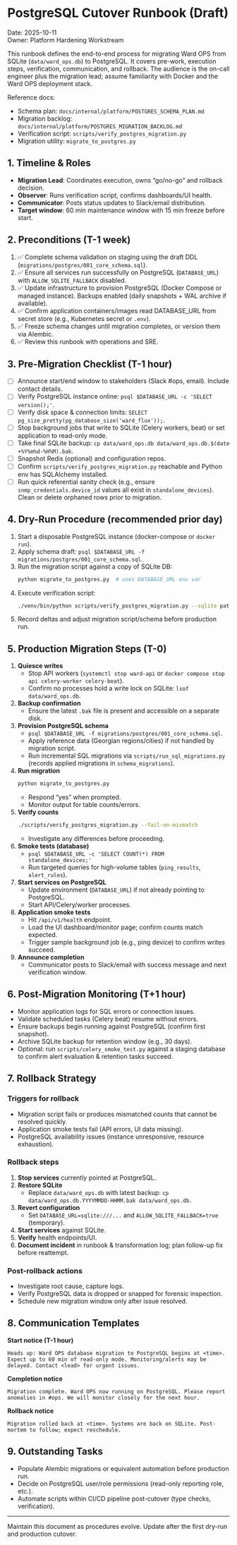 # PostgreSQL Cutover Runbook (Draft)

Date: 2025-10-11  
Owner: Platform Hardening Workstream

This runbook defines the end-to-end process for migrating Ward OPS from SQLite (`data/ward_ops.db`) to PostgreSQL. It covers pre-work, execution steps, verification, communication, and rollback. The audience is the on-call engineer plus the migration lead; assume familiarity with Docker and the Ward OPS deployment stack.

Reference docs:
- Schema plan: `docs/internal/platform/POSTGRES_SCHEMA_PLAN.md`
- Migration backlog: `docs/internal/platform/POSTGRES_MIGRATION_BACKLOG.md`
- Verification script: `scripts/verify_postgres_migration.py`
- Migration utility: `migrate_to_postgres.py`

## 1. Timeline & Roles
- **Migration Lead**: Coordinates execution, owns “go/no-go” and rollback decision.
- **Observer**: Runs verification script, confirms dashboards/UI health.
- **Communicator**: Posts status updates to Slack/email distribution.
- **Target window**: 60 min maintenance window with 15 min freeze before start.

## 2. Preconditions (T-1 week)
1. ✅ Complete schema validation on staging using the draft DDL (`migrations/postgres/001_core_schema.sql`).
2. ✅ Ensure all services run successfully on PostgreSQL (`DATABASE_URL`) with `ALLOW_SQLITE_FALLBACK` disabled.
3. ✅ Update infrastructure to provision PostgreSQL (Docker Compose or managed instance). Backups enabled (daily snapshots + WAL archive if available).
4. ✅ Confirm application containers/images read DATABASE_URL from secret store (e.g., Kubernetes secret or `.env`).
5. ✅ Freeze schema changes until migration completes, or version them via Alembic.
6. ✅ Review this runbook with operations and SRE.

## 3. Pre-Migration Checklist (T-1 hour)
- [ ] Announce start/end window to stakeholders (Slack #ops, email). Include contact details.
- [ ] Verify PostgreSQL instance online: `psql $DATABASE_URL -c 'SELECT version();'`.
- [ ] Verify disk space & connection limits: `SELECT pg_size_pretty(pg_database_size('ward_flux'));`.
- [ ] Stop background jobs that write to SQLite (Celery workers, beat) or set application to read-only mode.
- [ ] Take final SQLite backup: `cp data/ward_ops.db data/ward_ops.db.$(date +%Y%m%d-%H%M).bak`.
- [ ] Snapshot Redis (optional) and configuration repos.
- [ ] Confirm `scripts/verify_postgres_migration.py` reachable and Python env has SQLAlchemy installed.
- [ ] Run quick referential sanity check (e.g., ensure `snmp_credentials.device_id` values all exist in `standalone_devices`). Clean or delete orphaned rows prior to migration.

## 4. Dry-Run Procedure (recommended prior day)
1. Start a disposable PostgreSQL instance (docker-compose or `docker run`).
2. Apply schema draft: `psql $DATABASE_URL -f migrations/postgres/001_core_schema.sql`.
3. Run the migration script against a copy of SQLite DB:
   ```bash
   python migrate_to_postgres.py  # uses DATABASE_URL env var
   ```
4. Execute verification script:
   ```bash
   ./venv/bin/python scripts/verify_postgres_migration.py --sqlite path/to/copy.db --postgres $DATABASE_URL --fail-on-mismatch
   ```
5. Record deltas and adjust migration script/schema before production run.

## 5. Production Migration Steps (T-0)
1. **Quiesce writes**
   - Stop API workers (`systemctl stop ward-api` or `docker compose stop api celery-worker celery-beat`).
   - Confirm no processes hold a write lock on SQLite: `lsof data/ward_ops.db`.
2. **Backup confirmation**
   - Ensure the latest `.bak` file is present and accessible on a separate disk.
3. **Provision PostgreSQL schema**
   - `psql $DATABASE_URL -f migrations/postgres/001_core_schema.sql`.
   - Apply reference data (Georgian regions/cities) if not handled by migration script.
   - Run incremental SQL migrations via `scripts/run_sql_migrations.py` (records applied migrations in `schema_migrations`).
4. **Run migration**
   ```bash
   python migrate_to_postgres.py
   ```
   - Respond “yes” when prompted.
   - Monitor output for table counts/errors.
5. **Verify counts**
   ```bash
   ./scripts/verify_postgres_migration.py --fail-on-mismatch
   ```
   - Investigate any differences before proceeding.
6. **Smoke tests (database)**
   - `psql $DATABASE_URL -c 'SELECT COUNT(*) FROM standalone_devices;'`
   - Run targeted queries for high-volume tables (`ping_results`, `alert_rules`).
7. **Start services on PostgreSQL**
   - Update environment (`DATABASE_URL`) if not already pointing to PostgreSQL.
   - Start API/Celery/worker processes.
8. **Application smoke tests**
   - Hit `/api/v1/health` endpoint.
   - Load the UI dashboard/monitor page; confirm counts match expected.
   - Trigger sample background job (e.g., ping device) to confirm writes succeed.
9. **Announce completion**
   - Communicator posts to Slack/email with success message and next verification window.

## 6. Post-Migration Monitoring (T+1 hour)
- Monitor application logs for SQL errors or connection issues.
- Validate scheduled tasks (Celery beat) resume without errors.
- Ensure backups begin running against PostgreSQL (confirm first snapshot).
- Archive SQLite backup for retention window (e.g., 30 days).
- Optional: run `scripts/celery_smoke_test.py` against a staging database to confirm alert evaluation & retention tasks succeed.

## 7. Rollback Strategy

### Triggers for rollback
- Migration script fails or produces mismatched counts that cannot be resolved quickly.
- Application smoke tests fail (API errors, UI data missing).
- PostgreSQL availability issues (instance unresponsive, resource exhaustion).

### Rollback steps
1. **Stop services** currently pointed at PostgreSQL.
2. **Restore SQLite**
   - Replace `data/ward_ops.db` with latest backup: `cp data/ward_ops.db.YYYYMMDD-HHMM.bak data/ward_ops.db`.
3. **Revert configuration**
   - Set `DATABASE_URL=sqlite:///...` and `ALLOW_SQLITE_FALLBACK=true` (temporary).
4. **Start services** against SQLite.
5. **Verify** health endpoints/UI.
6. **Document incident** in runbook & transformation log; plan follow-up fix before reattempt.

### Post-rollback actions
- Investigate root cause, capture logs.
- Verify PostgreSQL data is dropped or snapped for forensic inspection.
- Schedule new migration window only after issue resolved.

## 8. Communication Templates

**Start notice (T-1 hour)**
```
Heads up: Ward OPS database migration to PostgreSQL begins at <time>. Expect up to 60 min of read-only mode. Monitoring/alerts may be delayed. Contact <lead> for urgent issues.
```

**Completion notice**
```
Migration complete. Ward OPS now running on PostgreSQL. Please report anomalies in #ops. We will monitor closely for the next hour.
```

**Rollback notice**
```
Migration rolled back at <time>. Systems are back on SQLite. Post-mortem to follow; expect reschedule.
```

## 9. Outstanding Tasks
- Populate Alembic migrations or equivalent automation before production run.
- Decide on PostgreSQL user/role permissions (read-only reporting role, etc.).
- Automate scripts within CI/CD pipeline post-cutover (type checks, verification).

---

Maintain this document as procedures evolve. Update after the first dry-run and production cutover.
